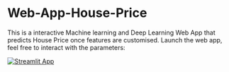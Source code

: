 # Web-App-House-Price
This is a interactive Machine learning and Deep Learning Web App that predicts House Price once features are customised.
Launch the web app, feel free to interact with the parameters:

[![Streamlit App](https://static.streamlit.io/badges/streamlit_badge_black_white.svg)](https://share.streamlit.io/tosindare/web-app-house-price/main/real_estate_app.py)
